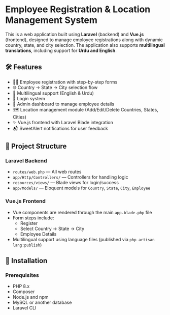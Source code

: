 # Employee Registration & Location Management System

This is a web application built using **Laravel** (backend) and **Vue.js** (frontend), designed to manage employee registrations along with dynamic country, state, and city selection. The application also supports **multilingual translations**, including support for **Urdu and English**.

## 🛠️ Features

- 👨‍💼 Employee registration with step-by-step forms
- 🌐 Country → State → City selection flow
- 💬 Multilingual support (English & Urdu)
- 🔐 Login system
- 🧾 Admin dashboard to manage employee details
- 🗺️ Location management module (Add/Edit/Delete Countries, States, Cities)
- ✨ Vue.js frontend with Laravel Blade integration
- 📬 SweetAlert notifications for user feedback

## 📁 Project Structure

### Laravel Backend
- `routes/web.php` — All web routes
- `app/Http/Controllers/` — Controllers for handling logic
- `resources/views/` — Blade views for login/success
- `app/Models/` — Eloquent models for `Country`, `State`, `City`, `Employee`

### Vue.js Frontend
- Vue components are rendered through the main `app.blade.php` file
- Form steps include:
  - Register
  - Select Country → State → City
  - Employee Details
- Multilingual support using language files (published via `php artisan lang:publish`)

## 🚀 Installation

### Prerequisites
- PHP 8.x
- Composer
- Node.js and npm
- MySQL or another database
- Laravel CLI


